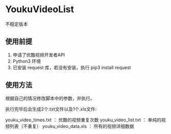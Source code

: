# YoukuVideoList

不稳定版本

## 使用前提

1. 申请了优酷视频开发者API
2. Python3 环境
3. 已安装 request 库，若没有安装，执行 pip3 install request

## 使用方法

根据自己的情况修改脚本中的参数，并执行。

执行完毕后会生成2个.txt文件以及1个.xls文件:

youku_video_times.txt ： 优酷的视频重复次数
youku_video_list.txt ： 单纯的视频列表（不重复）
youku_video_data.xls ： 所有的视频详细数据
